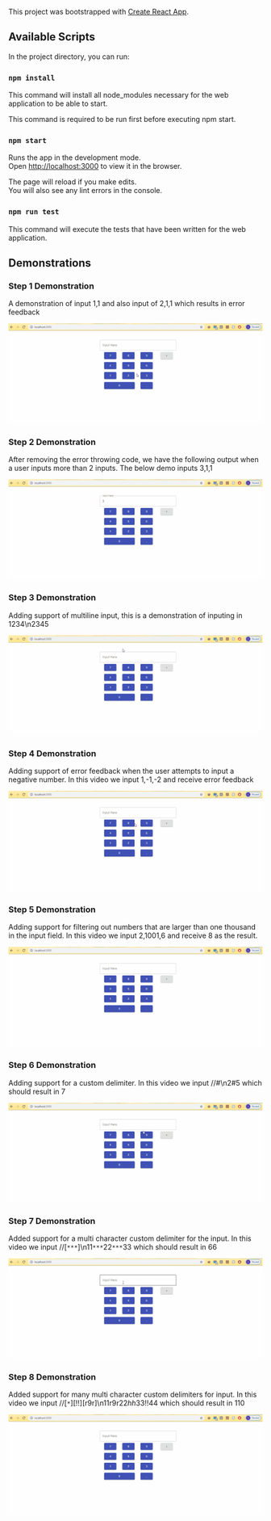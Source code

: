 This project was bootstrapped with [Create React App](https://github.com/facebook/create-react-app).

## Available Scripts

In the project directory, you can run:

### `npm install`
This command will install all node_modules necessary for the web application to be able to start.

This command is required to be run first before executing npm start.

### `npm start`

Runs the app in the development mode.<br />
Open [http://localhost:3000](http://localhost:3000) to view it in the browser.

The page will reload if you make edits.<br />
You will also see any lint errors in the console.

### `npm run test`

This command will execute the tests that have been written for the web application.

## Demonstrations

### Step 1 Demonstration
A demonstration of input 1,1 and also input of 2,1,1 which results in error feedback

![Demo of error message feedback](https://github.com/dillonreedy/R365_Calculator/blob/master/demo_gifs/error_feedback_demo.gif)

### Step 2 Demonstration
After removing the error throwing code, we have the following output when a user inputs more than 2 inputs.
The below demo inputs 3,1,1

![Demo of 3,1,1 input](https://github.com/dillonreedy/R365_Calculator/blob/master/demo_gifs/demo_multiple_input.gif)

### Step 3 Demonstration
Adding support of multiline input, this is a demonstration of inputing in 1234\n2345

![Demonstration of input 1234\n2345](https://github.com/dillonreedy/R365_Calculator/blob/master/demo_gifs/newline_support.gif)


### Step 4 Demonstration
Adding support of error feedback when the user attempts to input a negative number. In this video we input 1,-1,-2 and receive error feedback

![Demonstration of input 1,-1,-2](https://github.com/dillonreedy/R365_Calculator/blob/master/demo_gifs/negative_number_error_support.gif)

### Step 5 Demonstration
Adding support for filtering out numbers that are larger than one thousand in the input field. In this video we input 2,1001,6 and receive 8 as the result.

![Demonstration of input 2,1001,6](https://github.com/dillonreedy/R365_Calculator/blob/master/demo_gifs/filter_numbers_over_thousand.gif)

### Step 6 Demonstration
Adding support for a custom delimiter. In this video we input //#\n2#5 which should result in 7

![Demonstration of input //#\n2#5](https://github.com/dillonreedy/R365_Calculator/blob/master/demo_gifs/single_custom_delim.gif)

### Step 7 Demonstration
Added support for a multi character custom delimiter for the input. In this video we input //[``***``]\n11``***``22``***``33 which should result in 66

![Demonstration of input //[***]\n11***22***33](https://github.com/dillonreedy/R365_Calculator/blob/master/demo_gifs/multichar_custom_delim.gif)

### Step 8 Demonstration
Added support for many multi character custom delimiters for input. In this video we input //[``*``][!!][r9r]\n11r9r22*hh*33!!44 which should result in 110

![Demonstration of input //[``*``][!!][r9r]\n11r9r22*hh*33!!44](https://github.com/dillonreedy/R365_Calculator/blob/master/demo_gifs/many_multichar_custom_delim.gif)